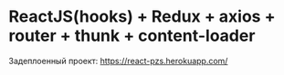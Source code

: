 # ReactJS(hooks) + Redux + axios + router + thunk + content-loader

Задеплоенный проект: https://react-pzs.herokuapp.com/
